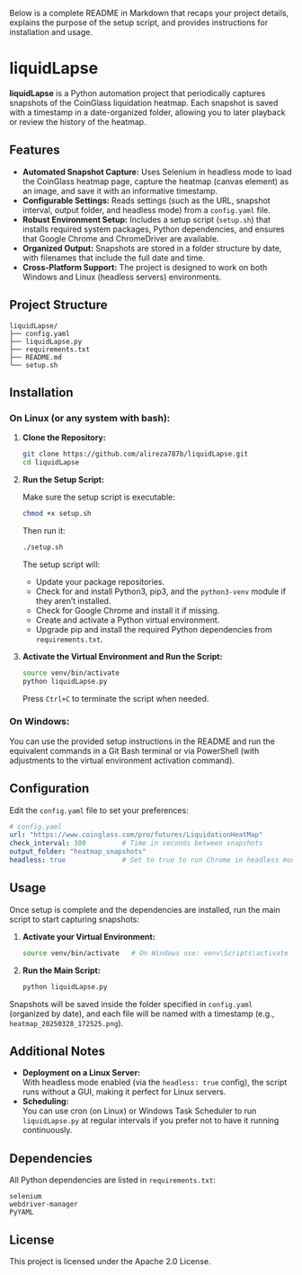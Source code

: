 Below is a complete README in Markdown that recaps your project details, explains the purpose of the setup script, and provides instructions for installation and usage.

# liquidLapse

**liquidLapse** is a Python automation project that periodically captures snapshots of the CoinGlass liquidation heatmap. Each snapshot is saved with a timestamp in a date-organized folder, allowing you to later playback or review the history of the heatmap.

## Features

- **Automated Snapshot Capture:** Uses Selenium in headless mode to load the CoinGlass heatmap page, capture the heatmap (canvas element) as an image, and save it with an informative timestamp.
- **Configurable Settings:** Reads settings (such as the URL, snapshot interval, output folder, and headless mode) from a `config.yaml` file.
- **Robust Environment Setup:** Includes a setup script (`setup.sh`) that installs required system packages, Python dependencies, and ensures that Google Chrome and ChromeDriver are available.
- **Organized Output:** Snapshots are stored in a folder structure by date, with filenames that include the full date and time.
- **Cross-Platform Support:** The project is designed to work on both Windows and Linux (headless servers) environments.

## Project Structure

```
liquidLapse/
├── config.yaml
├── liquidLapse.py
├── requirements.txt
├── README.md
└── setup.sh
```

## Installation

### On Linux (or any system with bash):

1. **Clone the Repository:**

   ```bash
   git clone https://github.com/alireza787b/liquidLapse.git
   cd liquidLapse
   ```

2. **Run the Setup Script:**

   Make sure the setup script is executable:
   ```bash
   chmod +x setup.sh
   ```

   Then run it:
   ```bash
   ./setup.sh
   ```

   The setup script will:
   - Update your package repositories.
   - Check for and install Python3, pip3, and the `python3-venv` module if they aren’t installed.
   - Check for Google Chrome and install it if missing.
   - Create and activate a Python virtual environment.
   - Upgrade pip and install the required Python dependencies from `requirements.txt`.

3. **Activate the Virtual Environment and Run the Script:**

   ```bash
   source venv/bin/activate
   python liquidLapse.py
   ```

   Press `Ctrl+C` to terminate the script when needed.

### On Windows:

You can use the provided setup instructions in the README and run the equivalent commands in a Git Bash terminal or via PowerShell (with adjustments to the virtual environment activation command).

## Configuration

Edit the `config.yaml` file to set your preferences:

```yaml
# config.yaml
url: "https://www.coinglass.com/pro/futures/LiquidationHeatMap"
check_interval: 300         # Time in seconds between snapshots
output_folder: "heatmap_snapshots"
headless: true              # Set to true to run Chrome in headless mode
```

## Usage

Once setup is complete and the dependencies are installed, run the main script to start capturing snapshots:

1. **Activate your Virtual Environment:**
   ```bash
   source venv/bin/activate   # On Windows use: venv\Scripts\activate
   ```

2. **Run the Main Script:**
   ```bash
   python liquidLapse.py
   ```

Snapshots will be saved inside the folder specified in `config.yaml` (organized by date), and each file will be named with a timestamp (e.g., `heatmap_20250328_172525.png`).

## Additional Notes

- **Deployment on a Linux Server:**  
  With headless mode enabled (via the `headless: true` config), the script runs without a GUI, making it perfect for Linux servers.
- **Scheduling:**  
  You can use cron (on Linux) or Windows Task Scheduler to run `liquidLapse.py` at regular intervals if you prefer not to have it running continuously.

## Dependencies

All Python dependencies are listed in `requirements.txt`:
```
selenium
webdriver-manager
PyYAML
```

## License

This project is licensed under the Apache 2.0 License.

